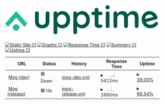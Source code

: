 # [![Upptime](./assets/logo.svg)](http://mog-status.elchronicle.io)

[![Static Site CI](https://github.com/cravemob/mog-status/workflows/Static%20Site%20CI/badge.svg)](https://github.com/cravemob/mog-status/actions?query=workflow%3A%22Static+Site+CI%22)
[![Graphs CI](https://github.com/cravemob/mog-status/workflows/Graphs%20CI/badge.svg)](https://github.com/cravemob/mog-status/actions?query=workflow%3A%22Graphs+CI%22)
[![Response Time CI](https://github.com/cravemob/mog-status/workflows/Response%20Time%20CI/badge.svg)](https://github.com/cravemob/mog-status/actions?query=workflow%3A%22Response+Time+CI%22)
[![Summary CI](https://github.com/cravemob/mog-status/workflows/Summary%20CI/badge.svg)](https://github.com/cravemob/mog-status/actions?query=workflow%3A%22Summary+CI%22)
[![Uptime CI](https://github.com/cravemob/mog-status/workflows/Uptime%20CI/badge.svg)](https://github.com/cravemob/mog-status/actions?query=workflow%3A%22Uptime+CI%22)

<!--start: status pages-->
<!-- This summary is generated by Upptime (https://github.com/upptime/upptime) -->
<!-- Do not edit this manually, your changes will be overwritten -->
<!-- prettier-ignore -->
| URL | Status | History | Response Time | Uptime |
| --- | ------ | ------- | ------------- | ------ |
| <img alt="" src="https://favicons.githubusercontent.com/ec2-13-125-98-107.ap-northeast-2.compute.amazonaws.com" height="13"> [Mog (dev)](http://ec2-13-125-98-107.ap-northeast-2.compute.amazonaws.com:30000) | 🟥 Down | [mog-dev.yml](https://github.com/Cravemob/mog-status/commits/HEAD/history/mog-dev.yml) | <details><summary><img alt="Response time graph" src="./graphs/mog-dev/response-time-week.png" height="20"> 5412ms</summary><br><a href="https://mog-status.elchronicle.io/history/mog-dev"><img alt="Response time 1149" src="https://img.shields.io/endpoint?url=https%3A%2F%2Fraw.githubusercontent.com%2FCravemob%2Fmog-status%2FHEAD%2Fapi%2Fmog-dev%2Fresponse-time.json"></a><br><a href="https://mog-status.elchronicle.io/history/mog-dev"><img alt="24-hour response time 0" src="https://img.shields.io/endpoint?url=https%3A%2F%2Fraw.githubusercontent.com%2FCravemob%2Fmog-status%2FHEAD%2Fapi%2Fmog-dev%2Fresponse-time-day.json"></a><br><a href="https://mog-status.elchronicle.io/history/mog-dev"><img alt="7-day response time 5412" src="https://img.shields.io/endpoint?url=https%3A%2F%2Fraw.githubusercontent.com%2FCravemob%2Fmog-status%2FHEAD%2Fapi%2Fmog-dev%2Fresponse-time-week.json"></a><br><a href="https://mog-status.elchronicle.io/history/mog-dev"><img alt="30-day response time 1269" src="https://img.shields.io/endpoint?url=https%3A%2F%2Fraw.githubusercontent.com%2FCravemob%2Fmog-status%2FHEAD%2Fapi%2Fmog-dev%2Fresponse-time-month.json"></a><br><a href="https://mog-status.elchronicle.io/history/mog-dev"><img alt="1-year response time 1149" src="https://img.shields.io/endpoint?url=https%3A%2F%2Fraw.githubusercontent.com%2FCravemob%2Fmog-status%2FHEAD%2Fapi%2Fmog-dev%2Fresponse-time-year.json"></a></details> | <details><summary><a href="https://mog-status.elchronicle.io/history/mog-dev">39.00%</a></summary><a href="https://mog-status.elchronicle.io/history/mog-dev"><img alt="All-time uptime 94.16%" src="https://img.shields.io/endpoint?url=https%3A%2F%2Fraw.githubusercontent.com%2FCravemob%2Fmog-status%2FHEAD%2Fapi%2Fmog-dev%2Fuptime.json"></a><br><a href="https://mog-status.elchronicle.io/history/mog-dev"><img alt="24-hour uptime 0.00%" src="https://img.shields.io/endpoint?url=https%3A%2F%2Fraw.githubusercontent.com%2FCravemob%2Fmog-status%2FHEAD%2Fapi%2Fmog-dev%2Fuptime-day.json"></a><br><a href="https://mog-status.elchronicle.io/history/mog-dev"><img alt="7-day uptime 39.00%" src="https://img.shields.io/endpoint?url=https%3A%2F%2Fraw.githubusercontent.com%2FCravemob%2Fmog-status%2FHEAD%2Fapi%2Fmog-dev%2Fuptime-week.json"></a><br><a href="https://mog-status.elchronicle.io/history/mog-dev"><img alt="30-day uptime 85.83%" src="https://img.shields.io/endpoint?url=https%3A%2F%2Fraw.githubusercontent.com%2FCravemob%2Fmog-status%2FHEAD%2Fapi%2Fmog-dev%2Fuptime-month.json"></a><br><a href="https://mog-status.elchronicle.io/history/mog-dev"><img alt="1-year uptime 94.16%" src="https://img.shields.io/endpoint?url=https%3A%2F%2Fraw.githubusercontent.com%2FCravemob%2Fmog-status%2FHEAD%2Fapi%2Fmog-dev%2Fuptime-year.json"></a></details>
| <img alt="" src="https://favicons.githubusercontent.com/15.164.136.6" height="13"> [Mog (release)](http://15.164.136.6:30000) | 🟩 Up | [mog-release.yml](https://github.com/Cravemob/mog-status/commits/HEAD/history/mog-release.yml) | <details><summary><img alt="Response time graph" src="./graphs/mog-release/response-time-week.png" height="20"> 1660ms</summary><br><a href="https://mog-status.elchronicle.io/history/mog-release"><img alt="Response time 672" src="https://img.shields.io/endpoint?url=https%3A%2F%2Fraw.githubusercontent.com%2FCravemob%2Fmog-status%2FHEAD%2Fapi%2Fmog-release%2Fresponse-time.json"></a><br><a href="https://mog-status.elchronicle.io/history/mog-release"><img alt="24-hour response time 333" src="https://img.shields.io/endpoint?url=https%3A%2F%2Fraw.githubusercontent.com%2FCravemob%2Fmog-status%2FHEAD%2Fapi%2Fmog-release%2Fresponse-time-day.json"></a><br><a href="https://mog-status.elchronicle.io/history/mog-release"><img alt="7-day response time 1660" src="https://img.shields.io/endpoint?url=https%3A%2F%2Fraw.githubusercontent.com%2FCravemob%2Fmog-status%2FHEAD%2Fapi%2Fmog-release%2Fresponse-time-week.json"></a><br><a href="https://mog-status.elchronicle.io/history/mog-release"><img alt="30-day response time 965" src="https://img.shields.io/endpoint?url=https%3A%2F%2Fraw.githubusercontent.com%2FCravemob%2Fmog-status%2FHEAD%2Fapi%2Fmog-release%2Fresponse-time-month.json"></a><br><a href="https://mog-status.elchronicle.io/history/mog-release"><img alt="1-year response time 672" src="https://img.shields.io/endpoint?url=https%3A%2F%2Fraw.githubusercontent.com%2FCravemob%2Fmog-status%2FHEAD%2Fapi%2Fmog-release%2Fresponse-time-year.json"></a></details> | <details><summary><a href="https://mog-status.elchronicle.io/history/mog-release">66.54%</a></summary><a href="https://mog-status.elchronicle.io/history/mog-release"><img alt="All-time uptime 96.73%" src="https://img.shields.io/endpoint?url=https%3A%2F%2Fraw.githubusercontent.com%2FCravemob%2Fmog-status%2FHEAD%2Fapi%2Fmog-release%2Fuptime.json"></a><br><a href="https://mog-status.elchronicle.io/history/mog-release"><img alt="24-hour uptime 77.59%" src="https://img.shields.io/endpoint?url=https%3A%2F%2Fraw.githubusercontent.com%2FCravemob%2Fmog-status%2FHEAD%2Fapi%2Fmog-release%2Fuptime-day.json"></a><br><a href="https://mog-status.elchronicle.io/history/mog-release"><img alt="7-day uptime 66.54%" src="https://img.shields.io/endpoint?url=https%3A%2F%2Fraw.githubusercontent.com%2FCravemob%2Fmog-status%2FHEAD%2Fapi%2Fmog-release%2Fuptime-week.json"></a><br><a href="https://mog-status.elchronicle.io/history/mog-release"><img alt="30-day uptime 92.30%" src="https://img.shields.io/endpoint?url=https%3A%2F%2Fraw.githubusercontent.com%2FCravemob%2Fmog-status%2FHEAD%2Fapi%2Fmog-release%2Fuptime-month.json"></a><br><a href="https://mog-status.elchronicle.io/history/mog-release"><img alt="1-year uptime 96.73%" src="https://img.shields.io/endpoint?url=https%3A%2F%2Fraw.githubusercontent.com%2FCravemob%2Fmog-status%2FHEAD%2Fapi%2Fmog-release%2Fuptime-year.json"></a></details>

<!--end: status pages-->
